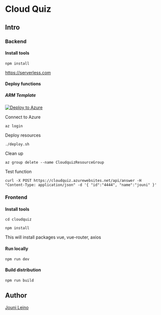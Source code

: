 # Cloud Quiz

## Intro



### Backend

#### Install tools

```
npm install
```

https://serverless.com



#### Deploy functions

##### ARM Template

<a href="https://portal.azure.com/#create/Microsoft.Template/uri/https://portal.azure.com/#create/Microsoft.Template/uri/https%3A%2F%2Fraw.githubusercontent.com%2Fjounile%2Fcloudquiz%2Fblob%2Fmaster%2Fazuredeploy.json" target="_blank">![Deploy to Azure](http://azuredeploy.net/deploybutton.png)</a>

Connect to Azure
```
az login
```

Deploy resources
```
./deploy.sh
```

Clean up
```
az group delete --name CloudquizResourceGroup
```

<!--
##### Serverless template

```
serverless deploy
```
-->
Test function

```
curl -X POST https://cloudquiz.azurewebsites.net/api/answer -H "Content-Type: application/json" -d '{ "id":"4444", "name":"jouni" }' 
```
<!--
or
```
serverless invoke -f answer --path data.json
```
-->

### Frontend

#### Install tools

```
cd cloudquiz

npm install
```
This will install packages vue, vue-router, axios

#### Run locally

```
npm run dev
```

#### Build distribution

```
npm run build
```





## Author

[Jouni Leino](https://github.com/jounile)
